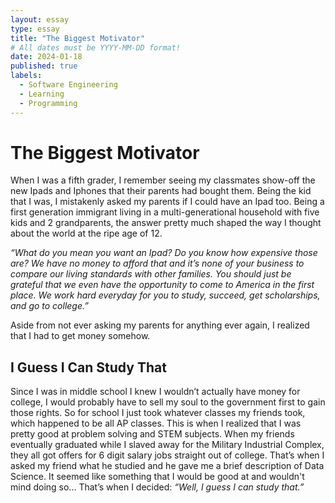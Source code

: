 ```yaml
---
layout: essay
type: essay
title: "The Biggest Motivator"
# All dates must be YYYY-MM-DD format!
date: 2024-01-18
published: true
labels:
  - Software Engineering
  - Learning
  - Programming
---
```


# The Biggest Motivator
When I was a fifth grader, I remember seeing my classmates show-off the new Ipads and Iphones that their parents had bought them. Being the kid that I was, I mistakenly asked my parents if I could have an Ipad too. Being a first generation immigrant living in a multi-generational household with five kids and 2 grandparents, the answer pretty much shaped the way I thought about the world at the ripe age of 12. 

*“What do you mean you want an Ipad? Do you know how expensive those are? We have no money to afford that and it’s none of your business to compare our living standards with other families. You should just be grateful that we even have the opportunity to come to America in the first place. We work hard everyday for you to study, succeed, get scholarships, and go to college.”*

Aside from not ever asking my parents for anything ever again, I realized that I had to get money somehow. 

## I Guess I Can Study That
Since I was in middle school I knew I wouldn’t actually have money for college, I would probably have to sell my soul to the government first to gain those rights. So for school I just took whatever classes my friends took, which happened to be all AP classes. This is when I realized that I was pretty good at problem solving and STEM subjects. When my friends eventually graduated while I slaved away for the Military Industrial Complex, they all got offers for 6 digit salary jobs straight out of college. That’s when I asked my friend what he studied and he gave me a brief description of Data Science. It seemed like something that I would be good at and wouldn't mind doing so... That’s when I decided: *“Well, I guess I can study that.”*
